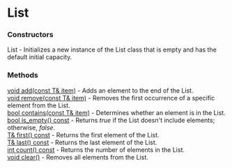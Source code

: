 # List

### Constructors
List - Initializes a new instance of the List class that is empty and has the default initial capacity.

### Methods
[void add(const T& item)](https://github.com/marcelochaves95/collections/blob/786c04c2856c728c97025facb2929023fc737f04/src/list.h#L37) - Adds an element to the end of the List.<br>
[void remove(const T& item)](https://github.com/marcelochaves95/collections/blob/786c04c2856c728c97025facb2929023fc737f04/src/list.h#L52) - Removes the first occurrence of a specific element from the List.<br>
[bool contains(const T& item)](https://github.com/marcelochaves95/collections/blob/786c04c2856c728c97025facb2929023fc737f04/src/list.h#L99) - Determines whether an element is in the List.<br>
[bool is_empty() const](https://github.com/marcelochaves95/collections/blob/786c04c2856c728c97025facb2929023fc737f04/src/list.h#L121) - Returns _true_ if the List doesn't include elements; otherwise, _false_.<br>
[T& first() const](https://github.com/marcelochaves95/collections/blob/786c04c2856c728c97025facb2929023fc737f04/src/list.h#L126) - Returns the first element of the List.<br>
[T& last() const](https://github.com/marcelochaves95/collections/blob/786c04c2856c728c97025facb2929023fc737f04/src/list.h#L131) - Returns the last element of the List.<br>
[int count() const](https://github.com/marcelochaves95/collections/blob/786c04c2856c728c97025facb2929023fc737f04/src/list.h#L136) - Returns the number of elements in the List.<br>
[void clear()](https://github.com/marcelochaves95/collections/blob/786c04c2856c728c97025facb2929023fc737f04/src/list.h#L146) - Removes all elements from the List.
